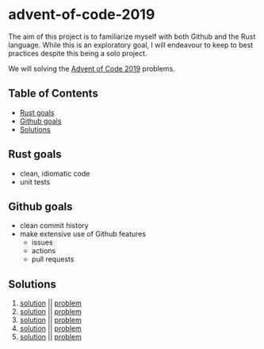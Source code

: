 # advent-of-code-2019 <!-- omit in toc -->

The aim of this project is to familiarize myself with both Github and the Rust language. While this is an exploratory goal, I will endeavour to keep to best practices despite this being a solo project.

We will solving the [Advent of Code 2019](https://adventofcode.com/2019) problems.

## Table of Contents <!-- omit in toc -->

- [Rust goals](#rust-goals)
- [Github goals](#github-goals)
- [Solutions](#solutions)

## Rust goals

- clean, idiomatic code
- unit tests

## Github goals

- clean commit history
- make extensive use of Github features
  - issues
  - actions
  - pull requests

## Solutions

1. [solution](src/bin/day_01.rs) || [problem](https://adventofcode.com/2019/day/1)
2. [solution](src/bin/day_02.rs) || [problem](https://adventofcode.com/2019/day/2)
3. [solution](src/bin/day_03.rs) || [problem](https://adventofcode.com/2019/day/3)
4. [solution](src/bin/day_04.rs) || [problem](https://adventofcode.com/2019/day/4)
5. [solution](src/bin/day_05.rs) || [problem](https://adventofcode.com/2019/day/5)
